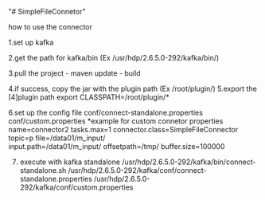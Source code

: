"# SimpleFileConnetor" 

how to use the connector

1.set up kafka

2.get the path for kafka/bin  (Ex /usr/hdp/2.6.5.0-292/kafka/bin/)

3.pull the project - maven update - build


4.if success, copy the jar with the plugin path (Ex /root/plugin/)
5.export the [4]plugin path 
export CLASSPATH=/root/plugin/*


6.set up the config file conf/connect-standalone.properties conf/custom.properties
*example for custom connetor properties 
name=connector2
tasks.max=1
connector.class=SimpleFileConnector
topic=p
file=/data01/m_input/             
input.path=/data01/m_input/
offsetpath=/tmp/
buffer.size=100000

7. execute with kafka standalone
/usr/hdp/2.6.5.0-292/kafka/bin/connect-standalone.sh /usr/hdp/2.6.5.0-292/kafka/conf/connect-standalone.properties /usr/hdp/2.6.5.0-292/kafka/conf/custom.properties
